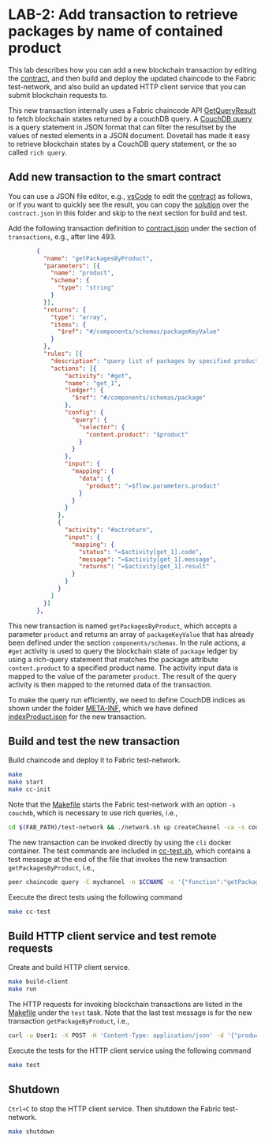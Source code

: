 # LAB-2: Add transaction to retrieve packages by name of contained product

This lab describes how you can add a new blockchain transaction by editing the [contract](./contract.json), and then build and deploy the updated chaincode to the Fabric test-network, and also build an updated HTTP client service that you can submit blockchain requests to.

This new transaction internally uses a Fabric chaincode API [GetQueryResult](https://github.com/hyperledger/fabric-chaincode-go/blob/master/shim/stub.go) to fetch blockchain states returned by a couchDB query. A [CouchDB query](https://docs.couchdb.org/en/latest/api/database/find.html) is a query statement in JSON format that can filter the resultset by the values of nested elements in a JSON document. Dovetail has made it easy to retrieve blockchain states by a CouchDB query statement, or the so called `rich query`.

## Add new transaction to the smart contract

You can use a JSON file editor, e.g., [vsCode](https://code.visualstudio.com/download) to edit the [contract](./contract.json) as follows, or if you want to quickly see the result, you can copy the [solution](./solution/contract.json) over the `contract.json` in this folder and skip to the next section for build and test.

Add the following transaction definition to [contract.json](./contract.json) under the section of `transactions`, e.g., after line 493.

```json
        {
          "name": "getPackagesByProduct",
          "parameters": [{
            "name": "product",
            "schema": {
              "type": "string"
            }
          }],
          "returns": {
            "type": "array",
            "items": {
              "$ref": "#/components/schemas/packageKeyValue"
            }
          },
          "rules": [{
            "description": "query list of packages by specified product",
            "actions": [{
                "activity": "#get",
                "name": "get_1",
                "ledger": {
                  "$ref": "#/components/schemas/package"
                },
                "config": {
                  "query": {
                    "selector": {
                      "content.product": "$product"
                    }
                  }
                },
                "input": {
                  "mapping": {
                    "data": {
                      "product": "=$flow.parameters.product"
                    }
                  }
                }
              },
              {
                "activity": "#actreturn",
                "input": {
                  "mapping": {
                    "status": "=$activity[get_1].code",
                    "message": "=$activity[get_1].message",
                    "returns": "=$activity[get_1].result"
                  }
                }
              }
            ]
          }]
        },
```

This new transaction is named `getPackagesByProduct`, which accepts a parameter `product` and returns an array of `packageKeyValue` that has already been defined under the section `components/schemas`. In the rule actions, a `#get` activity is used to query the blockchain state of `package` ledger by using a rich-query statement that matches the package attribute `content.product` to a specified product name. The activity input data is mapped to the value of the parameter `product`. The result of the query activity is then mapped to the returned data of the transaction.

To make the query run efficiently, we need to define CouchDB indices as shown under the folder [META-INF](./META-INF), which we have defined [indexProduct.json](./META-INF/statedb/couchdb/indexes/indexProduct.json) for the new transaction.

## Build and test the new transaction

Build chaincode and deploy it to Fabric test-network.

```bash
make
make start
make cc-init
```

Note that the [Makefile](./Makefile) starts the Fabric test-network with an option `-s couchdb`, which is necessary to use rich queries, i.e.,

```bash
cd $(FAB_PATH)/test-network && ./network.sh up createChannel -ca -s couchdb
```

The new transaction can be invoked directly by using the `cli` docker container. The test commands are included in [cc-test.sh](./cc-test.sh), which contains a test message at the end of the file that invokes the new transaction `getPackagesByProduct`, i.e.,

```bash
peer chaincode query -C mychannel -n $CCNAME -c '{"function":"getPackagesByProduct","Args":["PfizerVaccine"]}'
```

Execute the direct tests using the following command

```bash
make cc-test
```

## Build HTTP client service and test remote requests

Create and build HTTP client service.

```bash
make build-client
make run
```

The HTTP requests for invoking blockchain transactions are listed in the [Makefile](./Makefile) under the `test` task. Note that the last test message is for the new transaction `getPackageByProduct`, i.e.,

```bash
curl -u User1: -X POST -H 'Content-Type: application/json' -d '{"product":"PfizerVaccine"}' http://localhost:$(PORT)/shipping/getpackagesbyproduct
```

Execute the tests for the HTTP client service using the following command

```bash
make test
```

## Shutdown

`Ctrl+C` to stop the HTTP client service. Then shutdown the Fabric test-network.

```bash
make shutdown
```
